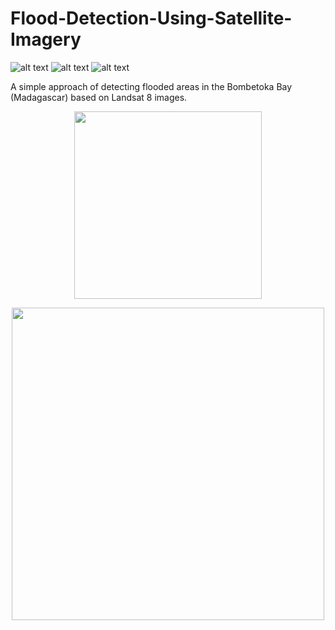 # Flood-Detection-Using-Satellite-Imagery
![ alt text ](https://img.shields.io/badge/license-MIT-green?style=&logo=)
![ alt text ](https://img.shields.io/badge/-Jupyter-F37626?logo=Jupyter&logoColor=white)
![ alt text ](https://img.shields.io/badge/-NumPy-013243?logo=Numpy&logoColor=white)

A simple approach of detecting flooded areas in the Bombetoka Bay (Madagascar) based on Landsat 8 images.

<p align='center'>
<img src='https://github.com/user-attachments/assets/5632fc58-75e7-4ca6-ac01-0c910e6a87f3' height='300'/>
</p>

<p align='center'>
<img src='https://github.com/user-attachments/assets/6d1e362e-8f35-4524-9ffe-0cce568cd811' height='500'/>
</p>
